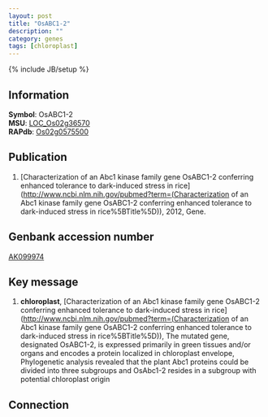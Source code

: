 ```yaml
---
layout: post
title: "OsABC1-2"
description: ""
category: genes
tags: [chloroplast]
---
```

{% include JB/setup %}

## Information
__Symbol__: OsABC1-2  
__MSU__: [LOC_Os02g36570](http://rice.plantbiology.msu.edu/cgi-bin/ORF_infopage.cgi?orf=LOC_Os02g36570)  
__RAPdb__: [Os02g0575500](http://rapdb.dna.affrc.go.jp/viewer/gbrowse_details/irgsp1?name=Os02g0575500)  

## Publication
1. [Characterization of an Abc1 kinase family gene OsABC1-2 conferring enhanced tolerance to dark-induced stress in rice](http://www.ncbi.nlm.nih.gov/pubmed?term=(Characterization of an Abc1 kinase family gene OsABC1-2 conferring enhanced tolerance to dark-induced stress in rice%5BTitle%5D)), 2012, Gene.

## Genbank accession number
[AK099974](http://www.ncbi.nlm.nih.gov/nuccore/AK099974)

## Key message
1. __chloroplast__, [Characterization of an Abc1 kinase family gene OsABC1-2 conferring enhanced tolerance to dark-induced stress in rice](http://www.ncbi.nlm.nih.gov/pubmed?term=(Characterization of an Abc1 kinase family gene OsABC1-2 conferring enhanced tolerance to dark-induced stress in rice%5BTitle%5D)),  The mutated gene, designated OsABC1-2, is expressed primarily in green tissues and/or organs and encodes a protein localized in chloroplast envelope, Phylogenetic analysis revealed that the plant Abc1 proteins could be divided into three subgroups and OsAbc1-2 resides in a subgroup with potential chloroplast origin

## Connection


